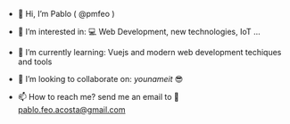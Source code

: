 - 👋 Hi, I’m Pablo ( @pmfeo )

- 👀 I’m interested in: 💻 Web Development, new technologies, IoT ...

- 🌱 I’m currently learning: Vuejs and modern web development techiques and tools

- 💞️ I’m looking to collaborate on: <i>younameit</i>  😎

- 📫 How to reach me? send me an email to 📧 pablo.feo.acosta@gmail.com

<!---
pmfeo/pmfeo is a ✨ special ✨ repository because its `README.md` (this file) appears on your GitHub profile.
You can click the Preview link to take a look at your changes.
--->
